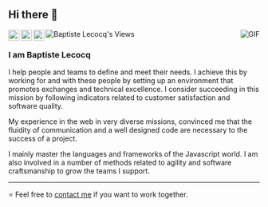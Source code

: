 ## Hi there :wave:

<a href="https://twitter.com/tiste">
  <img align="left" alt="Baptiste Lecocq's Twitter" width="22px" src="https://cdn.jsdelivr.net/npm/simple-icons@v3/icons/twitter.svg" />
</a>
<a href="https://www.linkedin.com/in/baptistelecocq/">
  <img align="left" alt="Baptiste Lecocq's Linkdein" width="22px" src="https://cdn.jsdelivr.net/npm/simple-icons@v3/icons/linkedin.svg" />
</a>
<a href="https://github.com/tiste">
  <img align="left" alt="Baptiste Lecocq's Github" width="22px" src="https://cdn.jsdelivr.net/npm/simple-icons@v3/icons/github.svg" />
</a>
<a href="https://github.com/tiste">
  <img align="left" alt="Baptiste Lecocq's Views" src="https://komarev.com/ghpvc/?username=tiste" />
</a>

<img align="right" alt="GIF" src="https://github-readme-stats.vercel.app/api?username=tiste&show_icons=true&count_private=true" />

<br />

### I am Baptiste Lecocq

I help people and teams to define and meet their needs. I achieve this by working for and with these people by setting up an environment that promotes exchanges and technical excellence. I consider succeeding in this mission by following indicators related to customer satisfaction and software quality.

My experience in the web in very diverse missions, convinced me that the fluidity of communication and a well designed code are necessary to the success of a project.

I mainly master the languages and frameworks of the Javascript world. I am also involved in a number of methods related to agility and software craftsmanship to grow the teams I support.

---

⭐️ Feel free to [contact me](https://tiste.io/contact) if you want to work together.
